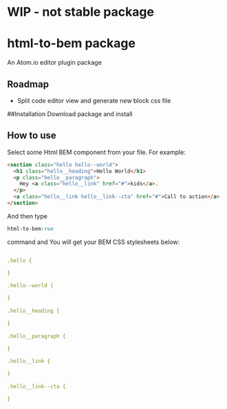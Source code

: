 # WIP - not stable package


# html-to-bem package
An Atom.io editor plugin package


## Roadmap
- Split code editor view and generate new block css file

##Installation
Download package and install


## How to use

Select some Html BEM component from your file. For example:

``` html
<section class="hello hello--world">
  <h1 class="hello__heading">Hello World</h1>
  <p class="hello__paragraph">
    Hey <a class="hello__link" href="#">kids</a>.
  </p>
  <a class="hello__link hello__link--cta" href="#">Call to action</a>
</section>
```

And then type

``` css
html-to-bem:run
```

command and You will get your BEM CSS stylesheets below:

``` yaml

.hello { 

} 
 
.hello--world { 

} 
 
.hello__heading { 

} 
 
.hello__paragraph { 

} 
 
.hello__link { 

} 
 
.hello__link--cta { 

} 
 
```
